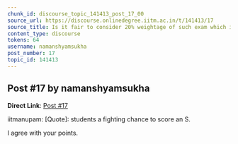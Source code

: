 ```yaml
---
chunk_id: discourse_topic_141413_post_17_00
source_url: https://discourse.onlinedegree.iitm.ac.in/t/141413/17
source_title: Is it fair to consider 20% weightage of such exam which is impossible to solve in given time (i.e. ROE)
content_type: discourse
tokens: 64
username: namanshyamsukha
post_number: 17
topic_id: 141413
---
```


## Post #17 by namanshyamsukha

**Direct Link**: [Post #17](https://discourse.onlinedegree.iitm.ac.in/t/141413/17)

iitmanupam:
[Quote]: 
students a fighting chance to score an S.

I agree with your points.
